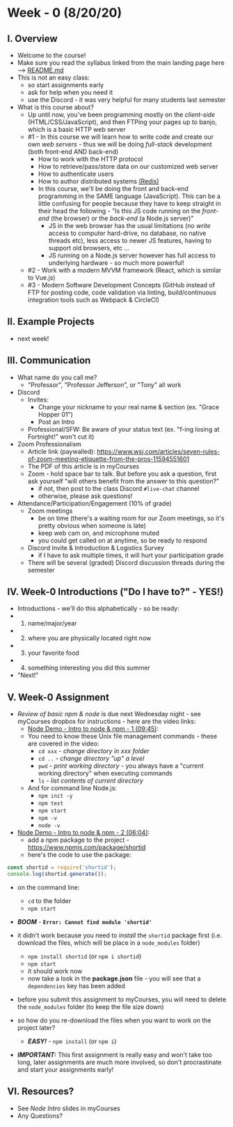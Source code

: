 # Week - 0 (8/20/20)

## I. Overview
- Welcome to the course!
- Make sure you read the syllabus linked from the main landing page here --> [README.md](../README.md) 
- This is not an easy class:
  - so start assignments early
  - ask for help when you need it
  - use the Discord - it was very helpful for many students last semester
- What is this course about?
  - Up until now, you've been programming mostly on the *client-side* (HTML/CSS/JavaScript), and then FTPing your pages up to banjo, which is a basic HTTP web server
  - #1 - In this course we will learn how to write code and create our own *web servers* - thus we will be doing *full-stack* development (both front-end AND back-end)
    - How to work with the HTTP protocol
    - How to retrieve/pass/store data on our customized web server
    - How to authenticate users
    - How to author distributed systems [(Redis)](https://redis.io/)
    - In this course, we'll be doing the front and back-end programming in the SAME language (JavaScript). This can be a little confusing for people because they have to keep straight in their head the following - "Is this JS code running on the *front-end* (the browser) or the *back-end* (a Node.js server)"
      - JS in the web browser has the usual limitations (no *write* access to computer hard-drive, no database, no native threads etc), less access to newer JS features, having to support old browsers, etc ...
      - JS running on a Node.js server however has full access to underlying hardware - so much more powerful!
  - #2 - Work with a modern MVVM framework (React, which is similar to Vue.js)
  - #3 - Modern Software Development Concepts (GitHub instead of FTP for posting code, code validation via linting, build/continuous integration tools such as Webpack & CircleCI)

## II. Example Projects
- next week!

## III. Communication

- What name do you call me?
  - "Professor", "Professor Jefferson", or "Tony" all work
- Discord
  - Invites:
    - Change your nickname to your real name & section (ex. "Grace Hopper 01")
    - Post an Intro
  - Professional/SFW: Be aware of your status text (ex. "f-ing losing at Fortnight!" won't cut it)
- Zoom Professionalism
    - Article link (paywalled): https://www.wsj.com/articles/seven-rules-of-zoom-meeting-etiquette-from-the-pros-11594551601
    - The PDF of this article is in myCourses
    - Zoom - hold space bar to talk. But before you ask a question, first ask yourself "will others benefit from the answer to this question?"
      - if not, then post to the class Discord `#live-chat` channel
      - otherwise, please ask questions! 
 - Attendance/Participation/Engagement (10% of grade)
   - Zoom meetings
     - be on time (there's a waiting room for our Zoom meetings, so it's pretty obvious when someone is late)
     - keep web cam on, and microphone muted
     - you could get called on at anytime, so be ready to respond 
   - Discord Invite & Introduction & Logistics Survey
     - if I have to ask multiple times, it will hurt your participation grade
   - There will be several (graded) Discord discussion threads during the semester
  

## IV. Week-0 Introductions ("Do I have to?" - YES!)
- Introductions - we'll do this alphabetically - so be ready:
 - 1) name/major/year
 - 2) where you are physically located right now
 - 3) your favorite food
 - 4) something interesting you did this summer
 - "Next!"
 
 
 ## V. Week-0 Assignment

- *Review of basic npm & node* is due next Wednesday night - see myCourses dropbox for instructions - here are the video links:
  - [Node Demo - Intro to node & npm - 1 (09:45)](https://video.rit.edu/Watch/430-intro-node-npm-1):
  - You need to know these Unix file management commands - these are covered in the video:
    - `cd xxx` - *change directory in xxx folder*
    - `cd ..` - *change directory "up" a level*
    - `pwd` - *print working directory* - you always have a "current working directory" when executing commands
    - `ls` - *list contents of current directory*
   - And for command line Node.js:
     - `npm init -y`
     - `npm test`
     - `npm start`
     - `npm -v`
     - `node -v`
- [Node Demo - Intro to node & npm - 2 (06:04)](https://video.rit.edu/Watch/430-intro-node-npm-2):
  - add a npm package to the project - https://www.npmjs.com/package/shortid
  - here's the code to use the package:
  
```js
const shortid = require('shortid');
console.log(shortid.generate());
```
  
- on the command line:
  - `cd` to the folder
  - `npm start`
- ***BOOM*** - **`Error: Cannot find module 'shortid'`**
- it didn't work because you need to *install* the `shortid` package first (i.e. download the files, which will be place in a `node_modules` folder) 
  - `npm install shortid` (or `npm i shortid`)
  - `npm start`
  - it should work now
  - now take a look in the **package.json** file - you will see that a `dependencies` key has been added
  
- before you submit this assignment to myCourses, you will need to delete the `node_modules` folder (to keep the file size down)
- so how do you re-download the files when you want to work on the project later?
  - ***EASY!*** - `npm install` (or `npm i`)
  
  
- ***IMPORTANT:*** This first assignment is really easy and won't take too long, later assignments are much more involved, so don't procrastinate and start your assignments early!
 

 ## VI. Resources?
 
 - See *Node Intro* slides in myCourses
 - Any Questions?

